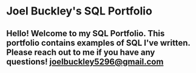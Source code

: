 # Joel Buckley's SQL Portfolio
## Hello! Welcome to my SQL Portfolio. This portfolio contains examples of SQL I've written. Please reach out to me if you have any questions! joelbuckley5296@gmail.com
